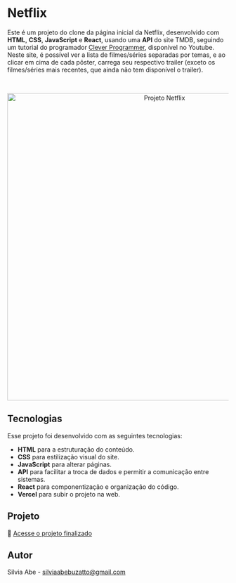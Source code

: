 # Netflix

  Este é um projeto do clone da página inicial da Netflix, desenvolvido com <b>HTML</b>, <b>CSS</b>, <b>JavaScript</b> e <b>React</b>, usando uma <b>API</b> do site TMDB, seguindo um tutorial do programador [Clever Programmer](https://www.youtube.com/@CleverProgrammer), disponível no Youtube. 
<br>
  Neste site, é possível ver a lista de filmes/séries separadas por temas, e ao clicar em cima de cada pôster, carrega seu respectivo trailer (exceto os filmes/séries mais recentes, que ainda não tem disponível o trailer).

<br>

<p align="center">
  <img alt="Projeto Netflix" src="https://github.com/user-attachments/assets/2ff6feb0-7e81-40d9-b60c-4d6a3505a0e5" width="700">
</p>

## Tecnologias

Esse projeto foi desenvolvido com as seguintes tecnologias:

- <b>HTML</b> para a estruturação do conteúdo.
- <b>CSS</b> para estilização visual do site.
- <b>JavaScript</b> para alterar páginas.
- <b>API</b> para facilitar a troca de dados e permitir a comunicação entre sistemas.
- <b>React</b> para componentização e organização do código.
- <b>Vercel</b> para subir o projeto na web.

## Projeto

🚀 [Acesse o projeto finalizado](https://netflix-clone-nine-eta-43.vercel.app/)

## Autor

Silvia Abe - silviaabebuzatto@gmail.com
